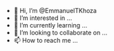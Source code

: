 - 👋 Hi, I’m @EmmanuelTKhoza
- 👀 I’m interested in ...
- 🌱 I’m currently learning ...
- 💞️ I’m looking to collaborate on ...
- 📫 How to reach me ...

<!---
EmmanuelTKhoza/EmmanuelTKhoza is a ✨ special ✨ repository because its `README.md` (this file) appears on your GitHub profile.
You can click the Preview link to take a look at your changes.
--->
